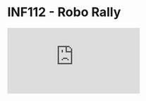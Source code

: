 # INF112 - Robo Rally
![alt text](http://img.dafont.com/preview.php?text=Binary+Bois&amp;ttf=doctor_glitch0&amp;ext=2&amp;size=55&amp;psize=m&amp;y=60)

